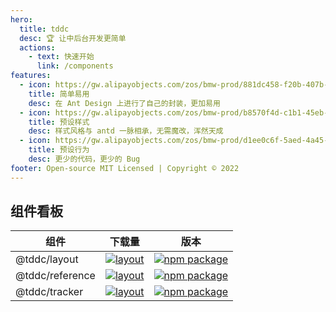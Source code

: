 ```yaml
---
hero:
  title: tddc
  desc: 🏆 让中后台开发更简单
  actions:
    - text: 快速开始
      link: /components
features:
  - icon: https://gw.alipayobjects.com/zos/bmw-prod/881dc458-f20b-407b-947a-95104b5ec82b/k79dm8ih_w144_h144.png
    title: 简单易用
    desc: 在 Ant Design 上进行了自己的封装，更加易用
  - icon: https://gw.alipayobjects.com/zos/bmw-prod/b8570f4d-c1b1-45eb-a1da-abff53159967/kj9t990h_w144_h144.png
    title: 预设样式
    desc: 样式风格与 antd 一脉相承，无需魔改，浑然天成
  - icon: https://gw.alipayobjects.com/zos/bmw-prod/d1ee0c6f-5aed-4a45-a507-339a4bfe076c/k7bjsocq_w144_h144.png
    title: 预设行为
    desc: 更少的代码，更少的 Bug
footer: Open-source MIT Licensed | Copyright © 2022
---
```



## 组件看板

| 组件 | 下载量 | 版本 |
| --- | --- | --- |
| @tddc/layout | [![layout](https://img.shields.io/npm/dw/@tddc/layout.svg)](https://www.npmjs.com/package/@tddc/layout) | [![npm package](https://img.shields.io/npm/v/@tddc/layout.svg?style=flat-square?style=flat-square)](https://www.npmjs.com/package/@tddc/layout) |
| @tddc/reference | [![layout](https://img.shields.io/npm/dw/@tddc/reference.svg)](https://www.npmjs.com/package/@tddc/reference) | [![npm package](https://img.shields.io/npm/v/@tddc/reference.svg?style=flat-square?style=flat-square)](https://www.npmjs.com/package/@tddc/reference) |
| @tddc/tracker | [![layout](https://img.shields.io/npm/dw/@tddc/tracker.svg)](https://www.npmjs.com/package/@tddc/tracker) | [![npm package](https://img.shields.io/npm/v/@tddc/tracker.svg?style=flat-square?style=flat-square)](https://www.npmjs.com/package/@tddc/tracker) |
